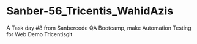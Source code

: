 # Sanber-56_Tricentis_WahidAzis
A Task day #8 from Sanbercode QA Bootcamp, make Automation Testing for Web Demo Tricentisgit

